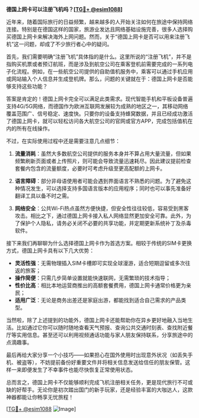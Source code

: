 **德国上网卡可以注册飞机吗？[[TG💪+ @esim1088](https://t.me/s/esim1088)]**

近年来，随着国际旅行的日益频繁，越来越多的人开始关注如何在旅途中保持网络连接。特别是在德国这样的国家，旅游业发达且网络基础设施完善，很多人选择购买德国上网卡来解决海外上网问题。然而，关于“德国上网卡是否可以用来注册飞机”这一问题，却成了不少旅行者心中的疑问。

首先，我们需要明确“注册飞机”具体指的是什么。这里所说的“注册飞机”，并不是指购买机票或者预订航班，而是涉及到航空公司在乘客登机前需要完成的一系列电子化流程。例如，在一些航空公司提供的自助值机服务中，乘客可以通过手机应用或网站输入个人信息并生成登机牌。那么，问题的关键就在于：德国上网卡是否能够支持这些功能？

答案是肯定的！德国上网卡完全可以满足此类需求。现代智能手机和平板设备普遍支持4G/5G网络，而德国作为欧洲互联网发展较为成熟的地区之一，其移动网络覆盖范围广、信号稳定、速度快。只要你的设备支持蜂窝数据，并且已经成功激活了德国上网卡，就可以轻松访问各大航空公司的官网或官方APP，完成包括值机在内的所有在线操作。

不过，在实际使用过程中还是需要注意几点细节：

1. **流量消耗**：虽然大多数航空公司提供的服务本身并不算占用大量流量，但如果频繁刷新页面或者上传照片，则可能会导致流量迅速耗尽。因此建议提前检查套餐内包含的流量额度，必要时可考虑升级至更高配额的上网卡。

2. **语言障碍**：部分非母语使用者可能会遇到界面语言不熟悉的问题。为了避免这种情况发生，可以选择支持多国语言版本的应用程序；同时也可以事先准备好翻译工具以备不时之需。

3. **网络安全**：公共Wi-Fi热点虽然方便快捷，但安全性往往较低，容易受到黑客攻击。相比之下，通过德国上网卡接入私人网络显然更加安全可靠。此外，为了保护个人隐私，请务必关闭不必要的共享功能，并定期更新系统补丁及杀毒软件。

接下来我们再聊聊为什么选择德国上网卡作为首选方案。相较于传统的SIM卡更换方式，德国上网卡具有以下几大优势：

- **灵活性强**：无需物理插入SIM卡槽即可实现全球漫游，适合短期逗留或多次往返的旅客；
- **操作简便**：只需几步简单设置就能快速联网，无需繁琐的技术指导；
- **性价比高**：相比本地运营商推出的高额套餐费用，德国上网卡通常价格更为亲民；
- **适用广泛**：无论是商务出差还是家庭出游，都能找到适合自己需求的产品类型。

当然啦，除了上述提到的功能外，德国上网卡还能帮助你在异乡更好地融入当地生活。比如通过它你可以随时随地查看天气预报、查询公共交通时刻表、查找附近餐厅等实用信息。甚至还可以利用视频通话功能与家人朋友保持联系，分享旅途中的点滴趣事。

最后再给大家分享一个小技巧——如果担心在国外使用时出现意外状况（如丢失手机、被盗等），不妨提前备份好重要文件并将相关信息发送给信任的朋友保管。这样一来即便发生了不幸事件也能尽快恢复正常使用状态。

总而言之，德国上网卡不仅能够顺利完成飞机注册相关任务，更是现代旅行不可或缺的好帮手。无论你是初次踏出国门的新手玩家，还是经验丰富的大咖达人，这款神器都能让你畅享无忧旅程！

[[TG💪+ @esim1088](https://t.me/s/esim1088) ![Image](https://i.postimg.cc/4NQfJmqS/Snipaste-2025-05-13-00-14-12.png)]